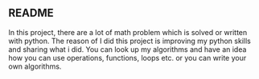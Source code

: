 ## README
In this project, there are a lot of math problem which is solved or written with python. The reason of I did this project is improving my python skills and sharing what i did. You can look up my algorithms and have an idea how you can use operations, functions, loops etc. or you can write your own algorithms.
